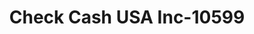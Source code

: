 ---
f_zip-code: 37705
f_state-code: TN
title: Check Cash USA Inc-10599
f_phone: 865-494-5858
f_city-only: Andersonville
f_address: 3320 Andersonville Highway Andersonville
f_location-unique-id: '10599'
slug: check-cash-usa-inc-10599
updated-on: '2024-05-30T13:46:58.046Z'
created-on: '2024-05-30T13:36:59.803Z'
published-on: '2024-05-30T13:54:32.469Z'
f_city-state: cms/city/andersonville-tn.md
f_company: cms/company/check-cash-usa-inc.md
f_state: cms/state/tennessee.md
layout: '[payday-loan].html'
tags: payday-loan
---